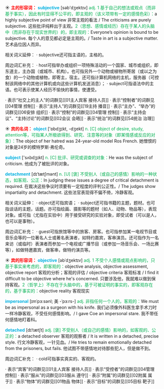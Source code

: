 ☀ <font color="red">**主的形容词：**</font>
<font color="sky blue">**subjective**</font> [səb'dӡektɪv] 
<font color="#00b050">adj. 1 基于自己的想法或观点（而非基于事实），因此有时显得不公平的，即主观的（该义项带有一定的感情色彩）：</font>a highly subjective point of view 非常主观的看法 / The criticisms are purely subjective. 这些批评纯粹出于主观。<font color="#00b050">2（思想、感情或经历）存在于某人的头脑中（而非存在于现实世界的）的，即主观的：</font>Everyone’s opinion is bound to be subjective. 每个人的意见都必定是主观的。/ Taste in art is a subjective matter. 艺术品位因人而异。

相关词义延伸：
· subjective还可指主语的，主格的。

周边词汇补充：
· host可指举办或组织一项特殊活动的一个国家、城市或组织，即东道主，主办国（或城市、机构）。也可指另外一个动物或植物所寄居（或以之为食）的一个动物或植物，即寄主，宿主。还可指计算机网络的主机，服务器（可控制该网络中的其他计算机或向这些计算机发送消息）；
· subject可指语法中的主语。也可表示使某人经历不愉快的事情，使遭受。

· 表示“社交上的主人”的词群见[[01主人宾客 接待人员]]
· 表示“控制者”的词群见[[04管理 控制]]
· 表示“主持人”的词群见[[19主持 播音]]
· 表示“主办”、“举办”的词群见[[06安排 组织]]
· 表示“控制”的词群见[[04管理 控制]]
· 表示“主持会议”、“主持讨论”的词群见[[02会议 会晤]]
· 表示“统治”的词群见[[54统治 治理]]

☀ <font color="red">**宾的名词：**</font>
<font color="sky blue">**object**</font> ['ɒbdʒɪkt, -dʒekt] 
<font color="#00b050">n. [C] object of desire, study, attention等，可指某人所极欲得到、研究、注意等的对象（即某情感或反应的对象）：</font>The object of her hatred was 24-year-old model Ros French. 她憎恨的对象是24岁的模特罗斯·弗伦奇。

<font color="sky blue">**subject**</font> ['sʌbdӡɪkt] 
<font color="#00b050">n. [C] 批评、研究或调查的对象：</font>He was the subject of criticism. 他成为了被批评的对象。
           
<font color="sky blue">**detachment**</font> [dɪˈtætʃmənt]
<font color="#00b050">n. [U] [褒] 不受别人（或自己的感情）影响的一种状态，如客观、公正：</font>In judging these issues a degree of critical detachment is required. 在裁决这些争议时须要有一定程度的评判公正性。/ The judges show impartiality and detachment. 这些法官表现得不偏不倚，冷静客观。
 
相关词义延伸：
· object还可指宾语；
· subject还可指书籍的主题，题材。也可指谈话的主题，话题。亦可指绘画、摄影等的题材（如人、动物、物品等），表现对象。或可指（尤指在实验中）用于接受研究的实验对象，即受试者（可以是人，也可以是事物）。

周边词汇补充：
· guest可指旅馆等中的旅客、房客。也可指参加某一电视节目或音乐会等的一位著名人士或著名表演者，如特约嘉宾，客串演员。还可指作为一名来访（或临时）表演者而参加一个电视或广播节目（或参加一场音乐会、一场比赛等），如做特邀嘉宾，做客串，做特约演员等。

☀ <font color="red">**宾的形容词：**</font>
<font color="sky blue">**objective**</font> [əbˈdʒektɪv]
<font color="#00b050">adj. 1 不受个人感情或观点影响的，只基于事实来考虑的，即客观的：</font>objective analysis, objective assessment, objective report 客观的分析；客观的评估 / objective criteria 客观标准 / I find it difficult to be objective where he's concerned. 只要涉及他，我就难以做到保持客观。<font color="#00b050">2（哲学上）不存在于头脑中的，基于可被证明的事实的，即客观存在的，基于事实的：</font>objective reality 客观现实
           
<font color="sky blue">**impersonal**</font> [ɪmˈpɜ:sənl; 美 -ˈpɜ:rs-]
<font color="#00b050">adj. 非指任何一个人的，客观的：</font>We must be as impersonal as a surgeon with his knife. 我们必须像外科医生拿手术刀时一样冷静客观，不受任何感情影响。/ I gave Coe an impersonal stare. 我不带任何感情地盯着科。
           
<font color="sky blue">**detached**</font> [dɪˈtætʃt]
<font color="#00b050">adj. [褒] 不受别人（或自己的感情）影响的，如客观的、公正的：</font>a detached observer 客观的观察者 / It is written in a detached, precise style. 行文冷静客观，一针见血。/ He tries to remain emotionally detached from the prisoners, but fails. 他试图不带感情地对待那些犯人，但是做不到。
 
周边词汇补充：
· cold可指事实真实的、客观的。

· 表示“宾客”的词群见[[01主人宾客 接待人员]]
· 表示“受控者”的词群见[[04管理 控制]]
· 表示“服从”的词群见[[03服从 遵守]]
· 表示“附属”的词群见[[02附属 属于]]
· 表示“物体”的词群见[[01物品 物体]]
· 表示“目标”的词群见[[05目标 靶子]]
